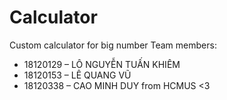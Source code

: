 # Calculator
Custom calculator for big number
Team members:
- 18120129 – LÔ NGUYỄN TUẤN KHIÊM
- 18120153 – LÊ QUANG VŨ
- 18120338 – CAO MINH DUY
from HCMUS <3
